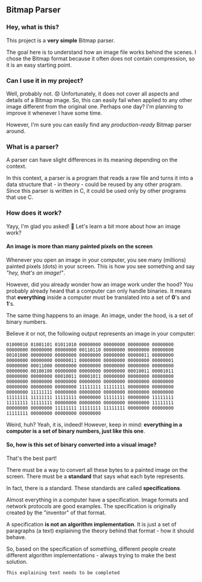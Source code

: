 ## Bitmap Parser

### Hey, what is this?
This project is a **very simple** Bitmap parser.

The goal here is to understand how an image file works behind the scenes. I chose the Bitmap format because it often does not contain compression, so it is an easy starting point.

### Can I use it in my project?
Well, probably not. 😟 Unfortunately, it does not cover all aspects and details of a Bitmap image. So, this can easily fail when applied to any other image different from the original one. Perhaps one day? I'm planning to improve it whenever I have some time.

However, I'm sure you can easily find any _production-ready_ Bitmap parser around.

### What is a parser?
A parser can have slight differences in its meaning depending on the context.

In this context, a parser is a program that reads a raw file and turns it into a data structure that - in theory - could be reused by any other program. Since this parser is written in C, it could be used only by other programs that use C.

### How does it work?
Yayy, I'm glad you asked! 🌟 Let's learn a bit more about how an image work?

#### An image is more than many painted pixels on the screen
Whenever you open an image in your computer, you see many (millions) painted pixels (dots) in your screen. This is how you see something and say _"hey, that's an image!"_.

However, did you already wonder how an image work under the hood? You probably already heard that a computer can only handle binaries. It means that **everything** inside a computer must be translated into a set of **0**'s and **1**'s.

The same thing happens to an image. An image, under the hood, is a set of binary numbers.

Believe it or not, the following output represents an image in your computer:

```
01000010 01001101 01011010 00000000 00000000 00000000 00000000 00000000 00000000 00000000 00110110 00000000 00000000 00000000 00101000 00000000 00000000 00000000 00000000 00000011 00000000 00000000 00000000 00000011 00000000 00000000 00000000 00000001 00000000 00011000 00000000 00000000 00000000 00000000 00000000 00000000 00100100 00000000 00000000 00000000 00010011 00001011 00000000 00000000 00010011 00001011 00000000 00000000 00000000 00000000 00000000 00000000 00000000 00000000 00000000 00000000 00000000 00000000 00000000 11111111 11111111 00000000 00000000 00000000 11111111 00000000 00000000 00000000 00000000 00000000 11111111 11111111 11111111 00000000 11111111 00000000 11111111 11111111 11111111 00000000 00000000 00000000 00000000 11111111 00000000 00000000 11111111 11111111 11111111 00000000 00000000 11111111 00000000 00000000 00000000
```

Weird, huh? Yeah, it is, indeed! However, keep in mind: **everything in a computer is a set of binary numbers, just like this one**.

#### So, how is this set of binary converted into a visual image?
That's the best part!

There must be a way to convert all these bytes to a painted image on the screen. There must be a **standard** that says what each byte represents.

In fact, there is a standard. These standards are called **specifications**.

Almost everything in a computer have a specification. Image formats and network protocols are good examples. The specification is originally created by the "inventor" of that format.

A specification **is not an algorithm implementation**. It is just a set of paragraphs (a text) explaining the theory behind that format - how it should behave.

So, based on the specification of something, different people create different algorithm implementations - always trying to make the best solution.

```
This explaining text needs to be completed
```
